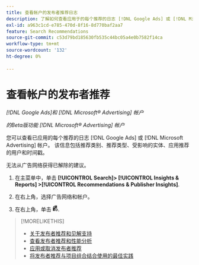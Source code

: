 ```yaml
---
title: 查看帐户的发布者推荐日志
description: 了解如何查看应用于的每个推荐的日志 [!DNL Google Ads] 或 [!DNL Microsoft Advertising] 帐户。
exl-id: a963c1cd-e785-470d-8f16-8d770baf2aa7
feature: Search Recommendations
source-git-commit: c53d79bd185630fb535c44bc05a4e0b7582f14ca
workflow-type: tm+mt
source-wordcount: '132'
ht-degree: 0%

---
```


# 查看帐户的发布者推荐

*[!DNL Google Ads]和 [!DNL Microsoft® Advertising] 帐户*

*的Beta版功能 [!DNL Microsoft® Advertising] 帐户*

您可以查看已应用的每个推荐的日志 [!DNL Google Ads] 或 [!DNL Microsoft Advertising] 帐户。 该信息包括推荐类别、推荐类型、受影响的实体、应用推荐的用户和时间戳。

无法从广告网络获得已解除的建议。

1. 在主菜单中，单击 **[!UICONTROL Search]> [!UICONTROL Insights & Reports] >[!UICONTROL Recommendations & Publisher Insights]**.

1. 在右上角，选择广告网络和帐户。

1. 在右上角，单击 ![推荐日志](/help/search-social-commerce/assets/recommendations-log-view.png "推荐日志").

>[!MORELIKETHIS]
>
>* [关于发布者推荐和见解支持](recommendation-support.md)
>* [查看发布者推荐和性能分析](recommendation-view.md)
>* [应用或取消发布者推荐](recommendation-apply-dismiss.md)
>* [将发布者推荐与项目组合结合使用的最佳实践](recommendation-best-practices.md)
